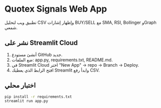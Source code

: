 # Quotex Signals Web App

تطبيق ويب لتحليل CSV وإظهار إشارات BUY/SELL مع SMA, RSI, Bollinger وGraph شمعي.

## نشر على Streamlit Cloud
1. أنشئ مستودع GitHub جديد.
2. ضع الملفات: app.py, requirements.txt, README.md.
3. في Streamlit Cloud اختر "New App" → repo → Branch → Deploy.
4. افتح الرابط الذي يعطيك Streamlit وابدأ رفع CSV.

## اختبار محلي
```bash
pip install -r requirements.txt
streamlit run app.py
